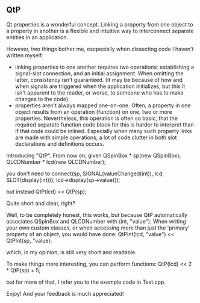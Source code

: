 QtP
---

Qt properties is a wonderful concept. Linking a property from one object to a property in another is a flexible and intuitive way to interconnect separate entities in an application. 

However, two things bother me, escpecially when dissecting code I haven't written myself:
- linking properties to one another requires two operations: establishing a signal-slot connection, and an initial assignment. When omitting the latter, consistency isn't guaranteed. (It may be because of how and when signals are triggered when the application initializes, but this it isn't apparent to the reader, or worse, to someone who has to make changes to the code)
- properties aren't always mapped one-on-one. Often, a property in one object results from an operation (function) on one, two or more properties. Nevertheless, this operation is often so basic, that the required separate function code block for this is harder to interpret than if that code could be inlined. Especially when many such property links are made with simple operations, a lot of code clutter in both slot declarations and definitions occurs. 

Introducing "QtP". From now on, given
  QSpinBox * sp(new QSpinBox);
  QLCDNumber * lcd(new QLCDNumber);

you don't need to
  connect(sp, SIGNAL(valueChanged(int)), lcd, SLOT(display(int)));
  lcd->display(sp->value());

but instead
  QtP(lcd) << QtP(sp);

Quite short and clear, right?

Well, to be completely honest, this works, but because QtP automatically associates QSpinBox and QLCDNumber with (int, "value"). When writing your own custom classes, or when accessing more than just the 'primary' property of an object, you would have done:
  QtPInt(lcd, "value") << QtPInt(sp, "value);

which, in my opinion, is still very short and readable.

To make things more interesting, you can perform functions:
  QtP(lcd) << 2 * QtP(sp) + 5;

but for more of that, I refer you to the example code in Test.cpp.

Enjoy!
And your feedback is much appreciated!

